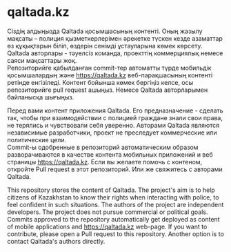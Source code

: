 # qaltada.kz

Сіздің алдыңызда Qaltada қосымшасының контенті. Оның жазылу мақсаты – полиция қызметкерлерімен әрекетке түскен кезде азаматтар өз құқықтарын біліп, өздерін сенімді ұстауларына көмек көрсету. Qaltada авторлары - тәуелсіз команда, проекттің коммерциялық немесе саяси мақсаттары жоқ. 
<br>
Репозиторийге қабылданған commit-тер автоматты түрде мобильдік қосымшалардың және https://qaltada.kz веб-парақшасының контенті ретінде енгізіледі. Контент бойынша көмек бергіңіз келсе, осы репозиторийге pull request ашыңыз. Немесе Qaltada авторларымен байланысқа шығыңыз.

Перед вами контент приложения Qaltada. Его предназначение - сделать так, чтобы при взаимодействии с полицией граждане знали свои права, не терялись и чувствовали себя уверенно. Авторами Qaltada являются независимые разработчики, проект не преследует коммерческие или политические цели. 
<br>
Commit-ы одобренные в репозиторий автоматическим образом разворачиваются в качестве контента мобильных приложений и веб страницы https://qaltada.kz. Если вы желаете помочь с контеном, откройте Pull request в этот репозиторий. Или же свяжитесь с авторами Qaltada. 

This repository stores the content of Qaltada. The project's aim is to help citizens of Kazakhstan to know their rights when interacting with police, to feel confident in such situations. The authors of the project are independent developers. The project does not pursue commercial or political goals. 
<br>
Commits approved to the repository automatically get deployed as content of mobile applications and https://qaltada.kz web-page. If you want to contribute, please open a Pull request to this repository. Another option is to contact Qaltada's authors directly.
